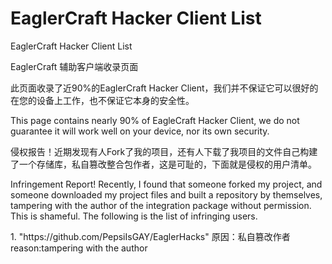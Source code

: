 <h1>EaglerCraft Hacker Client List</h1>
<p>EaglerCraft Hacker Client List</p>
<p>EaglerCraft 辅助客户端收录页面</p>

<p>此页面收录了近90%的EaglerCraft Hacker Client，我们并不保证它可以很好的在您的设备上工作，也不保证它本身的安全性。</p>
<p>This page contains nearly 90% of EagleCraft Hacker Client, we do not guarantee it will work well on your device, nor its own security.</p>

<p>侵权报告！近期发现有人Fork了我的项目，还有人下载了我项目的文件自己构建了一个存储库，私自篡改整合包作者，这是可耻的，下面就是侵权的用户清单。</p>
<p>Infringement Report! Recently, I found that someone forked my project, and someone downloaded my project files and built a repository by themselves, tampering with the author of the integration package without permission. This is shameful. The following is the list of infringing users.</p>
<p>1. "https://github.com/PepsiIsGAY/EaglerHacks" 原因：私自篡改作者 reason:tampering with the author</p>
